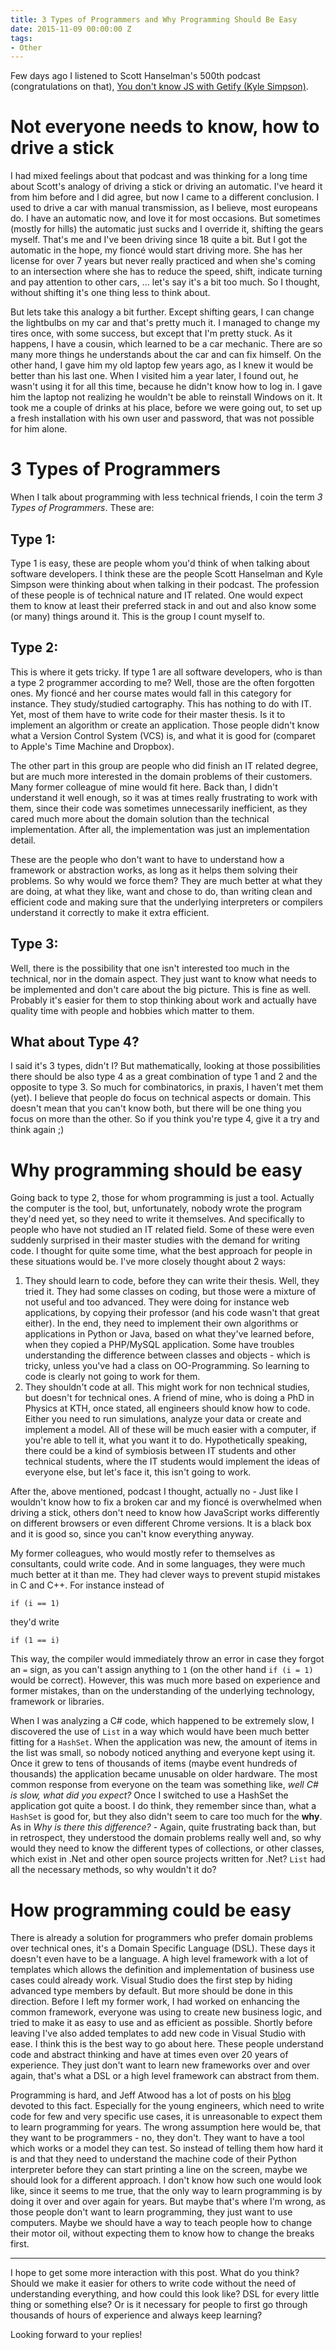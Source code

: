 ```yaml
---
title: 3 Types of Programmers and Why Programming Should Be Easy
date: 2015-11-09 00:00:00 Z
tags:
- Other
---
```


Few days ago I listened to Scott Hanselman's 500th podcast (congratulations on that), [You don't know JS with Getify (Kyle Simpson)](http://hanselminutes.com/500/you-dont-know-js-with-getify-kyle-simpson).

# Not everyone needs to know, how to drive a stick

I had mixed feelings about that podcast and was thinking for a long time about Scott's analogy of driving a stick or driving an automatic. I've heard it from him before and I did agree, but now I came to a different conclusion. I used to drive a car with manual transmission, as I believe, most europeans do. I have an automatic now, and love it for most occasions. But sometimes (mostly for hills) the automatic just sucks and I override it, shifting the gears myself. That's me and I've been driving since 18 quite a bit. But I got the automatic in the hope, my fioncé would start driving more. She has her license for over 7 years but never really practiced and when she's coming to an intersection where she has to reduce the speed, shift, indicate turning and pay attention to other cars, ... let's say it's a bit too much. So I thought, without shifting it's one thing less to think about.

But lets take this analogy a bit further. Except shifting gears, I can change the lightbulbs on my car and that's pretty much it. I managed to change my tires once, with some success, but except that I'm pretty stuck. As it happens, I have a cousin, which learned to be a car mechanic. There are so many more things he understands about the car and can fix himself. On the other hand, I gave him my old laptop few years ago, as I knew it would be better than his last one. When I visited him a year later, I found out, he wasn't using it for all this time, because he didn't know how to log in. I gave him the laptop not realizing he wouldn't be able to reinstall Windows on it. It took me a couple of drinks at his place, before we were going out, to set up a fresh installation with his own user and password, that was not possible for him alone.

# 3 Types of Programmers

When I talk about programming with less technical friends, I coin the term *3 Types of Programmers*. These are:

## Type 1:

Type 1 is easy, these are people whom you'd think of when talking about software developers. I think these are the people Scott Hanselman and Kyle Simpson were thinking about when talking in their podcast. The profession of these people is of technical nature and IT related. One would expect them to know at least their preferred stack in and out and also know some (or many) things around it. This is the group I count myself to.

## Type 2:

This is where it gets tricky. If type 1 are all software developers, who is than a type 2 programmer according to me? Well, those are the often forgotten ones. My fioncé and her course mates would fall in this category for instance. They study/studied cartography. This has nothing to do with IT. Yet, most of them have to write code for their master thesis. Is it to implement an algorithm or create an application. Those people didn't know what a Version Control System (VCS) is, and what it is good for (comparet to Apple's Time Machine and Dropbox).

The other part in this group are people who did finish an IT related degree, but are much more interested in the domain problems of their customers. Many former colleague of mine would fit here. Back than, I didn't understand it well enough, so it was at times really frustrating to work with them, since their code was sometimes unnecessarily inefficient, as they cared much more about the domain solution than the technical implementation. After all, the implementation was just an implementation detail.

These are the people who don't want to have to understand how a framework or abstraction works, as long as it helps them solving their problems. So why would we force them? They are much better at what they are doing, at what they like, want and chose to do, than writing clean and efficient code and making sure that the underlying interpreters or compilers understand it correctly to make it extra efficient.

## Type 3:

Well, there is the possibility that one isn't interested too much in the technical, nor in the domain aspect. They just want to know what needs to be implemented and don't care about the big picture. This is fine as well. Probably it's easier for them to stop thinking about work and actually have quality time with people and hobbies which matter to them.

## What about Type 4?

I said it's 3 types, didn't I? But mathematically, looking at those possibilities there should be also type 4 as a great combination of type 1 and 2 and the opposite to type 3. So much for combinatorics, in praxis, I haven't met them (yet). I believe that people do focus on technical aspects or domain. This doesn't mean that you can't know both, but there will be one thing you focus on more than the other. So if you think you're type 4, give it a try and think again ;)

# Why programming should be easy

Going back to type 2, those for whom programming is just a tool. Actually the computer is the tool, but, unfortunately, nobody wrote the program they'd need yet, so they need to write it themselves. And specifically to people who have not studied an IT related field. Some of these were even suddenly surprised in their master studies with the demand for writing code. I thought for quite some time, what the best approach for people in these situations would be. I've more closely thought about 2 ways:

1. They should learn to code, before they can write their thesis. Well, they tried it. They had some classes on coding, but those were a mixture of not useful and too advanced. They were doing for instance web applications, by copying their professor (and his code wasn't that great either). In the end, they need to implement their own algorithms or applications in Python or Java, based on what they've learned before, when they copied a PHP/MySQL application. Some have troubles understanding the difference between classes and objects - which is tricky, unless you've had a class on OO-Programming. So learning to code is clearly not going to work for them.
2. They shouldn't code at all. This might work for non technical studies, but doesn't for technical ones. A friend of mine, who is doing a PhD in Physics at KTH, once stated, all engineers should know how to code. Either you need to run simulations, analyze your data or create and implement a model. All of these will be much easier with a computer, if you're able to tell it, what you want it to do. Hypothetically speaking, there could be a kind of symbiosis between IT students and other technical students, where the IT students would implement the ideas of everyone else, but let's face it, this isn't going to work.

After the, above mentioned, podcast I thought, actually no - Just like I wouldn't know how to fix a broken car and my fioncé is overwhelmed when driving a stick, others don't need to know how JavaScript works differently on different browsers or even different Chrome versions. It is a black box and it is good so, since you can't know everything anyway.

My former colleagues, who would mostly refer to themselves as consultants, could write code. And in some languages, they were much much better at it than me. They had clever ways to prevent stupid mistakes in C and C++. For instance instead of

    if (i == 1)

they'd write

    if (1 == i)

This way, the compiler would immediately throw an error in case they forgot an `=` sign, as you can't assign anything to `1` (on the other hand `if (i = 1)` would be correct). However, this was much more based on experience and former mistakes, than on the understanding of the underlying technology, framework or libraries.

When I was analyzing a C# code, which happened to be extremely slow, I discovered the use of `List` in a way which would have been much better fitting for a `HashSet`. When the application was new, the amount of items in the list was small, so nobody noticed anything and everyone kept using it. Once it grew to tens of thousands of items (maybe event hundreds of thousands) the application became unusable on older hardware. The most common response from everyone on the team was something like, *well C# is slow, what did you expect?* Once I switched to use a HashSet the application got quite a boost. I do think, they remember since than, what a `HashSet` is good for, but they also didn't seem to care too much for the **why**. As in *Why is there this difference?* - Again, quite frustrating back than, but in retrospect, they understood the domain problems really well and, so why would they need to know the different types of collections, or other classes, which exist in .Net and other open source projects written for .Net? `List` had all the necessary methods, so why wouldn't it do?

# How programming could be easy

There is already a solution for programmers who prefer domain problems over technical ones, it's a Domain Specific Language (DSL). These days it doesn't even have to be a language. A high level framework with a lot of templates which allows the definition and implementation of business use cases could already work. Visual Studio does the first step by hiding advanced type members by default. But more should be done in this direction. Before I left my former work, I had worked on enhancing the common framework, everyone was using to create new business logic, and tried to make it as easy to use and as efficient as possible. Shortly before leaving I've also added templates to add new code in Visual Studio with ease. I think this is the best way to go about here. These people understand code and abstract thinking and have at times even over 20 years of experience. They just don't want to learn new frameworks over and over again, that's what a DSL or a high level framework can abstract from them.

Programming is hard, and Jeff Atwood has a lot of posts on his [blog](http://blog.codinghorror.com/) devoted to this fact. Especially for the young engineers, which need to write code for few and very specific use cases, it is unreasonable to expect them to learn programming for years. The wrong assumption here would be, that they want to be programmers - no, they don't. They want to have a tool which works or a model they can test. So instead of telling them how hard it is and that they need to understand the machine code of their Python interpreter before they can start printing a line on the screen, maybe we should look for a different approach. I don't know how such one would look like, since it seems to me true, that the only way to learn programming is by doing it over and over again for years. But maybe that's where I'm wrong, as those people don't want to learn programming, they just want to use computers. Maybe we should have a way to teach people how to change their motor oil, without expecting them to know how to change the breaks first.

------

I hope to get some more interaction with this post. What do you think? Should we make it easier for others to write code without the need of understanding everything, and how could this look like? DSL for every little thing or something else? Or is it necessary for people to first go through thousands of hours of experience and always keep learning?

Looking forward to your replies!
